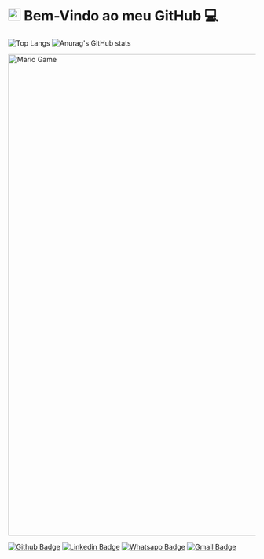  # <img src="https://media.giphy.com/media/hvRJCLFzcasrR4ia7z/giphy.gif" width="25px"> Bem-Vindo ao meu GitHub 💻  


![Top Langs](https://github-readme-stats.vercel.app/api/top-langs/?username=cleberlucas&theme=tokyonight)
![Anurag's GitHub stats](https://github-readme-stats.vercel.app/api?username=cleberlucas&show_icons=true&theme=radical)

<img src="https://github.com/TheDudeThatCode/TheDudeThatCode/blob/master/Assets/Mario_Gameplay.gif" alt="Mario Game" width="980">

[![Github Badge](https://img.shields.io/badge/GitHub-100000?style=for-the-badge&logo=github&logoColor=white&link=https://github.com/cleberlucas)](https://github.com/cleberlucas)
[![Linkedin Badge](https://img.shields.io/badge/LinkedIn-0077B5?style=for-the-badge&logo=linkedin&logoColor=white&link=https://www.linkedin.com/in/cleber-lucas-599bb11b2/)](https://www.linkedin.com/in/cleber-lucas-599bb11b2/)
[![Whatsapp Badge](https://img.shields.io/badge/WhatsApp-25D366?style=for-the-badge&logo=whatsapp&logoColor=white&link=https://api.whatsapp.com/send?phone=5535997518278)](https://api.whatsapp.com/send?phone=5535997518278)
[![Gmail Badge](https://img.shields.io/badge/Gmail-D14836?style=for-the-badge&logo=gmail&logoColor=white&link=https://mail.google.com/mail/u/?authuser=clebersiber@gmail.com)](https://mail.google.com/mail/u/?authuser=clebersiber@gmail.com)



